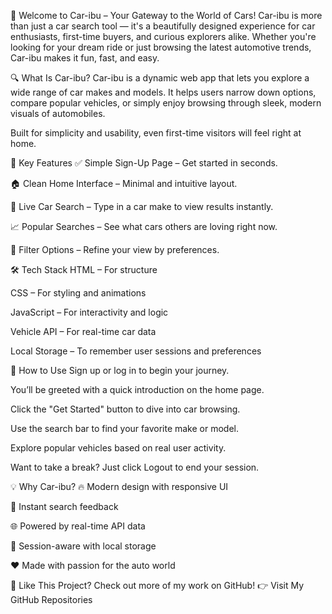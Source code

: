 🚗 Welcome to Car-ibu – Your Gateway to the World of Cars!
Car-ibu is more than just a car search tool — it's a beautifully designed experience for car enthusiasts, first-time buyers, and curious explorers alike. Whether you're looking for your dream ride or just browsing the latest automotive trends, Car-ibu makes it fun, fast, and easy.

🔍 What Is Car-ibu?
Car-ibu is a dynamic web app that lets you explore a wide range of car makes and models. It helps users narrow down options, compare popular vehicles, or simply enjoy browsing through sleek, modern visuals of automobiles.

Built for simplicity and usability, even first-time visitors will feel right at home.

🌟 Key Features
✅ Simple Sign-Up Page – Get started in seconds.

🏠 Clean Home Interface – Minimal and intuitive layout.

🚀 Live Car Search – Type in a car make to view results instantly.

📈 Popular Searches – See what cars others are loving right now.

🎯 Filter Options – Refine your view by preferences.

🛠️ Tech Stack
HTML – For structure

CSS – For styling and animations

JavaScript – For interactivity and logic

Vehicle API – For real-time car data

Local Storage – To remember user sessions and preferences

🧭 How to Use
Sign up or log in to begin your journey.

You’ll be greeted with a quick introduction on the home page.

Click the "Get Started" button to dive into car browsing.

Use the search bar to find your favorite make or model.

Explore popular vehicles based on real user activity.

Want to take a break? Just click Logout to end your session.

💡 Why Car-ibu?
🔥 Modern design with responsive UI

🔎 Instant search feedback

🌐 Powered by real-time API data

💾 Session-aware with local storage

❤️ Made with passion for the auto world

🙌 Like This Project?
Check out more of my work on GitHub!
👉 Visit My GitHub Repositories